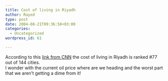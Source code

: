 ```yaml
---
title: Cost of living in Riyadh
author: Rayed
type: post
date: 2004-08-21T09:36:58+03:00
categories:
  - Uncategorized
wordpress_id: 61

---
```

<div style="clear:both;"></div>
<p>According to this <a href="http://money.cnn.com/pf/features/popups/costofliving/popup.html">link from CNN</a> the cost of living in Riyadh is ranked #77 out of 144 cities.<br />I wonder with the current oil price where are we heading and the worst part that we aren&#8217;t getting a dime from it!</p>
<div style="clear:both; padding-bottom: 0.25em;"></div>
